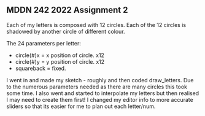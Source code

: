 ## MDDN 242 2022 Assignment 2

Each of my letters is composed with 12 circles. Each of the 12 circles is shadowed by another circle of different colour.

The 24 parameters per letter:
  * circle(#)x = x position of circle. x12
  * circle(#)y = y position of circle. x12
  * squareback = fixed.

I went in and made my sketch - roughly and then coded draw_letters. Due to the numerous parameters needed as there are many circles this took some time. I also went and started to interpolate my letters but then realised I may need to create them first! I changed my editor info to more accurate sliders so that its easier for me to plan out each letter/num.
